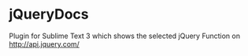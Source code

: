 jQueryDocs
==========

Plugin for Sublime Text 3 which shows the selected jQuery Function on http://api.jquery.com/
